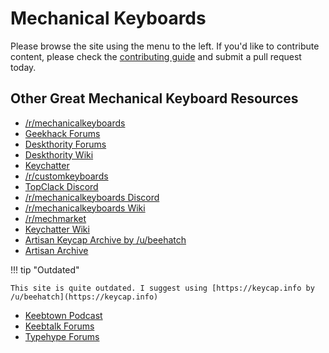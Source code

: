 # Mechanical Keyboards 

Please browse the site using the menu to the left. If you'd like to contribute content, please check the [contributing guide](https://brianjking.github.io/mechanical-keyboards/contributing/contribution/) and submit a pull request today.

## Other Great Mechanical Keyboard Resources


* [/r/mechanicalkeyboards](https://reddit.com/r/mechanicalkeyboards)
* [Geekhack Forums](http://geekhack.org)
* [Deskthority Forums](https://deskthority.net/)
* [Deskthority Wiki](https://deskthority.net/wiki/Main_Page)
* [Keychatter](https://www.keychatter.com/)
* [/r/customkeyboards](https://www.reddit.com/r/CustomKeyboards/)
* [TopClack Discord](https://discord.gg/YTFRAt7)
* [/r/mechanicalkeyboards Discord](https://discordapp.com/invite/mechkeys)
* [/r/mechanicalkeyboards Wiki](https://www.reddit.com/r/MechanicalKeyboards/wiki/index)
* [/r/mechmarket](https://reddit.com/r/mechmarket)
* [Keychatter Wiki](http://www.keychatter.wiki/index.php/Main_Page)
* [Artisan Keycap Archive by /u/beehatch](https://keycap.info)
* [Artisan Archive](https://www.artisanarchive.org/)

!!! tip "Outdated"

    This site is quite outdated. I suggest using [https://keycap.info by /u/beehatch](https://keycap.info)
* [Keebtown Podcast](https://www.keebtown.co/)
* [Keebtalk Forums](https://www.keebtalk.com/)
* [Typehype Forums](https://typehype.net/)
